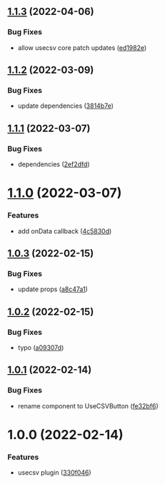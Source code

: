 ## [1.1.3](https://github.com/layercodedev/usecsv-vuejs-plugin/compare/v1.1.2...v1.1.3) (2022-04-06)


### Bug Fixes

* allow usecsv core patch updates ([ed1982e](https://github.com/layercodedev/usecsv-vuejs-plugin/commit/ed1982ed12528c1a6c4355eb5dcefb680e0f022e))

## [1.1.2](https://github.com/layercodedev/usecsv-vuejs-plugin/compare/v1.1.1...v1.1.2) (2022-03-09)


### Bug Fixes

* update dependencies ([3814b7e](https://github.com/layercodedev/usecsv-vuejs-plugin/commit/3814b7e7b3e9bf81da78782fd5d1a224c7502ffc))

## [1.1.1](https://github.com/layercodedev/usecsv-vuejs-plugin/compare/v1.1.0...v1.1.1) (2022-03-07)


### Bug Fixes

* dependencies ([2ef2dfd](https://github.com/layercodedev/usecsv-vuejs-plugin/commit/2ef2dfd1279ffb0d4e549c9803943a4c85cf9c4b))

# [1.1.0](https://github.com/layercodedev/usecsv-vuejs-plugin/compare/v1.0.3...v1.1.0) (2022-03-07)


### Features

* add onData callback ([4c5830d](https://github.com/layercodedev/usecsv-vuejs-plugin/commit/4c5830debdb8e1d98ec23f7b8c0ec7a8ad4a6bfe))

## [1.0.3](https://github.com/layercodedev/usecsv-vuejs-plugin/compare/v1.0.2...v1.0.3) (2022-02-15)


### Bug Fixes

* update props ([a8c47a1](https://github.com/layercodedev/usecsv-vuejs-plugin/commit/a8c47a1d2743ac2ea41c3f590a60080cd92634af))

## [1.0.2](https://github.com/layercodedev/usecsv-vuejs-plugin/compare/v1.0.1...v1.0.2) (2022-02-15)


### Bug Fixes

* typo ([a09307d](https://github.com/layercodedev/usecsv-vuejs-plugin/commit/a09307d09ec88c6cac0dbf92274e68e82b8677b9))

## [1.0.1](https://github.com/layercodedev/usecsv-vuejs-plugin/compare/v1.0.0...v1.0.1) (2022-02-14)


### Bug Fixes

* rename component to UseCSVButton ([fe32bf6](https://github.com/layercodedev/usecsv-vuejs-plugin/commit/fe32bf678a14b08112370f907088c93433fcde59))

# 1.0.0 (2022-02-14)


### Features

* usecsv plugin ([330f046](https://github.com/layercodedev/usecsv-vuejs-plugin/commit/330f046d551eee9b2caf32ded1a173cd594e5e1f))
